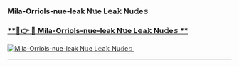 ### Mila-Orriols-nue-leak N𝚞e L𝚎a𝚔 Nu𝚍e𝚜   

### [ **🔗👉 🔴 Mila-Orriols-nue-leak N𝚞e L𝚎a𝚔 Nu𝚍e𝚜 **](https://taap.it/xNRuk4)  

[![Mila-Orriols-nue-leak N𝚞e L𝚎a𝚔 Nu𝚍e𝚜 ](https://i.imgur.com/0qMVB7G.gif)](https://taap.it/xNRuk4)  

___  
